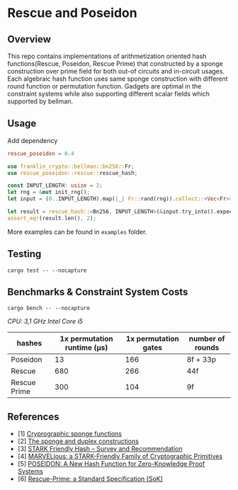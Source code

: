 # Rescue and Poseidon
## Overview
This repo contains implementations of arithmetization oriented hash functions(Rescue, Poseidon, Rescue Prime) that constructed by a sponge construction over prime field for both out-of circuits and in-circuit usages. Each algebraic hash function uses same sponge construction with different round function or permutation function. Gadgets are optimal in the constraint systems while also supporting different scalar fields which supported by bellman. 

## Usage
Add dependency
```toml
rescue_poseidon = 0.4
```

```rust
use franklin_crypto::bellman::bn256::Fr;
use rescue_poseidon::rescue::rescue_hash;

const INPUT_LENGTH: usize = 2;
let rng = &mut init_rng();
let input = (0..INPUT_LENGTH).map(|_| Fr::rand(rng)).collect::<Vec<Fr>>();

let result = rescue_hash::<Bn256, INPUT_LENGTH>(&input.try_into().expect("constant array"));
assert_eq!(result.len(), 2);
```
More examples can be found in `examples` folder.


## Testing
`cargo test -- --nocapture`

## Benchmarks & Constraint System Costs
`cargo bench -- --nocapture`


_CPU: 3,1 GHz Intel Core i5_

| hashes    | 1x permutation runtime (μs) | 1x permutation gates | number of rounds |
| --- | -------- | -------- | -------- |
| Poseidon   | 13     | 166     | 8f + 33p     |
| Rescue   | 680     | 266     | 44f     |
| Rescue Prime   | 300     | 104     | 9f     |



## References
- [1] [Cryprographic sponge functions](https://keccak.team/files/CSF-0.1.pdf)
- [2] [The sponge and duplex constructions](https://keccak.team/sponge_duplex.html)
- [3] [STARK Friendly Hash – Survey and Recommendation](https://eprint.iacr.org/2020/948.pdf)
- [4] [MARVELlous: a STARK-Friendly Family of Cryptographic Primitives](https://eprint.iacr.org/2018/1098.pdf)
- [5] [POSEIDON: A New Hash Function for Zero-Knowledge Proof Systems](https://eprint.iacr.org/2019/458.pdf)
- [6] [Rescue-Prime: a Standard Specification (SoK)](https://eprint.iacr.org/2020/1143.pdf)